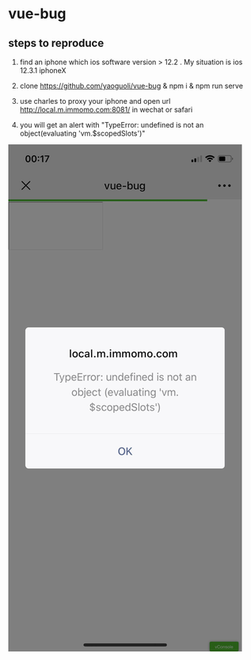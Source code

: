# vue-bug

## steps to reproduce

1. find an iphone which ios software version > 12.2 .  My situation is ios 12.3.1 iphoneX

2. clone https://github.com/yaoguoli/vue-bug & npm i & npm run serve

3. use charles to proxy your iphone and  open url http://local.m.immomo.com:8081/ in wechat or safari

4. you will get an alert with "TypeError: undefined is not an object(evaluating 'vm.$scopedSlots')"

![WechatIMG481](/assets/WechatIMG481_2hutucbpm.jpeg)